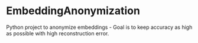 # EmbeddingAnonymization
Python project to anonymize embeddings - Goal is to keep accuracy as high as possible with high reconstruction error.
